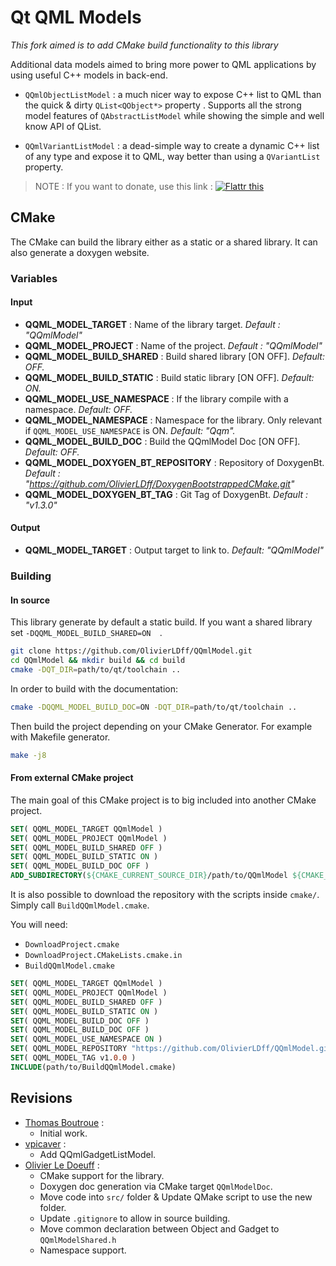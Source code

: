 Qt QML Models
=============

*This fork aimed is to add CMake build functionality to this library*

Additional data models aimed to bring more power to QML applications by using useful C++ models in back-end.

* `QQmlObjectListModel` : a much nicer way to expose C++ list to QML than the quick & dirty `QList<QObject*>` property . Supports all the strong model features of `QAbstractListModel` while showing the simple and well know API of QList.

* `QQmlVariantListModel` : a dead-simple way to create a dynamic C++ list of any type and expose it to QML, way better than using a `QVariantList` property.

> NOTE : If you want to donate, use this link : [![Flattr this](http://api.flattr.com/button/flattr-badge-large.png)](https://flattr.com/submit/auto?user_id=thebootroo&url=http://gitlab.unique-conception.org/qt-qml-tricks/qt-qml-models)

## CMake

The CMake can build the library either as a static or a shared library. It can also generate a doxygen website.

### Variables

#### Input

- **QQML_MODEL_TARGET** : Name of the library target. *Default : "QQmlModel"*
- **QQML_MODEL_PROJECT** : Name of the project. *Default : "QQmlModel"*
- **QQML_MODEL_BUILD_SHARED** : Build shared library [ON OFF]. *Default: OFF.*
- **QQML_MODEL_BUILD_STATIC** : Build static library [ON OFF]. *Default: ON.*
- **QQML_MODEL_USE_NAMESPACE** : If the library compile with a namespace. *Default: OFF.*
- **QQML_MODEL_NAMESPACE** : Namespace for the library. Only relevant if `QQML_MODEL_USE_NAMESPACE` is ON. *Default: "Qqm".*
- **QQML_MODEL_BUILD_DOC** : Build the QQmlModel Doc [ON OFF]. *Default: OFF.*
- **QQML_MODEL_DOXYGEN_BT_REPOSITORY** : Repository of DoxygenBt. *Default : "https://github.com/OlivierLDff/DoxygenBootstrappedCMake.git"*
- **QQML_MODEL_DOXYGEN_BT_TAG** : Git Tag of DoxygenBt. *Default : "v1.3.0"*

#### Output

- **QQML_MODEL_TARGET** : Output target to link to. *Default: "QQmlModel"*

### Building

#### In source

This library generate by default a static build. If you want a shared library set `-DQQML_MODEL_BUILD_SHARED=ON  `.

```bash
git clone https://github.com/OlivierLDff/QQmlModel.git
cd QQmlModel && mkdir build && cd build
cmake -DQT_DIR=path/to/qt/toolchain ..
```

In order to build with the documentation:

```bash
cmake -DQQML_MODEL_BUILD_DOC=ON -DQT_DIR=path/to/qt/toolchain ..
```

Then build the project depending on your CMake Generator. For example with Makefile generator.

```bash
make -j8
```

#### From external CMake project

The main goal of this CMake project is to big included into another CMake project.

```cmake
SET( QQML_MODEL_TARGET QQmlModel )
SET( QQML_MODEL_PROJECT QQmlModel )
SET( QQML_MODEL_BUILD_SHARED OFF )
SET( QQML_MODEL_BUILD_STATIC ON )
SET( QQML_MODEL_BUILD_DOC OFF )
ADD_SUBDIRECTORY(${CMAKE_CURRENT_SOURCE_DIR}/path/to/QQmlModel ${CMAKE_CURRENT_BINARY_DIR}/QQmlModel_Build)
```

It is also possible to download the repository with the scripts inside `cmake/`. Simply call `BuildQQmlModel.cmake`.

You will need:

* `DownloadProject.cmake`
* `DownloadProject.CMakeLists.cmake.in`
* `BuildQQmlModel.cmake`

```cmake
SET( QQML_MODEL_TARGET QQmlModel )
SET( QQML_MODEL_PROJECT QQmlModel )
SET( QQML_MODEL_BUILD_SHARED OFF )
SET( QQML_MODEL_BUILD_STATIC ON )
SET( QQML_MODEL_BUILD_DOC OFF )
SET( QQML_MODEL_BUILD_DOC OFF )
SET( QQML_MODEL_USE_NAMESPACE ON )
SET( QQML_MODEL_REPOSITORY "https://github.com/OlivierLDff/QQmlModel.git" )
SET( QQML_MODEL_TAG v1.0.0 )
INCLUDE(path/to/BuildQQmlModel.cmake)
```

## Revisions

* [Thomas Boutroue](mailto:thomas.boutroue@gmail.com) :
  * Initial work.
* [vpicaver](https://github.com/OlivierLDff/QQmlModel/commits?author=vpicaver) :
  * Add QQmlGadgetListModel.
* [Olivier Le Doeuff](olivier.ldff@gmail.com) : 
  * CMake support for the library.
  * Doxygen doc generation via CMake target `QQmlModelDoc`.
  * Move code into `src/` folder & Update QMake script to use the new folder.
  * Update `.gitignore` to allow in source building.
  * Move common declaration between Object and Gadget to `QQmlModelShared.h`
  * Namespace support.